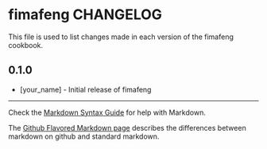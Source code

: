 fimafeng CHANGELOG
==================

This file is used to list changes made in each version of the fimafeng cookbook.

0.1.0
-----
- [your_name] - Initial release of fimafeng

- - -
Check the [Markdown Syntax Guide](http://daringfireball.net/projects/markdown/syntax) for help with Markdown.

The [Github Flavored Markdown page](http://github.github.com/github-flavored-markdown/) describes the differences between markdown on github and standard markdown.
